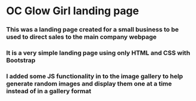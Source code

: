 # OC Glow Girl landing page

### This was a landing page created for a small business to be used to direct sales to the main company webpage

### It is a very simple landing page using only HTML and CSS with Bootstrap

### I added some JS functionality in to the image gallery to help generate random images and display them one at a time instead of in a gallery format
